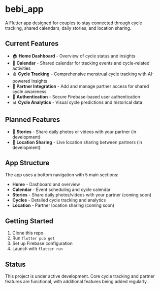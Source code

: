 # bebi_app

A Flutter app designed for couples to stay connected through cycle tracking, shared calendars, daily stories, and location sharing.

## Current Features

- 🏠 **Home Dashboard** - Overview of cycle status and insights
- 📅 **Calendar** - Shared calendar for tracking events and cycle-related activities
- 🩸 **Cycle Tracking** - Comprehensive menstrual cycle tracking with AI-powered insights
- 👥 **Partner Integration** - Add and manage partner access for shared cycle awareness
- 🔐 **Authentication** - Secure Firebase-based user authentication
- 📊 **Cycle Analytics** - Visual cycle predictions and historical data

## Planned Features

- 📖 **Stories** - Share daily photos or videos with your partner (in development)
- 📍 **Location Sharing** - Live location sharing between partners (in development)

## App Structure

The app uses a bottom navigation with 5 main sections:

- **Home** - Dashboard and overview
- **Calendar** - Event scheduling and cycle calendar
- **Stories** - Share daily photos/videos with your partner (coming soon)
- **Cycles** - Detailed cycle tracking and analytics
- **Location** - Partner location sharing (coming soon)

## Getting Started

1. Clone this repo
2. Run `flutter pub get`
3. Set up Firebase configuration
4. Launch with `flutter run`

## Status

This project is under active development. Core cycle tracking and partner features are functional, with additional features being added regularly.
